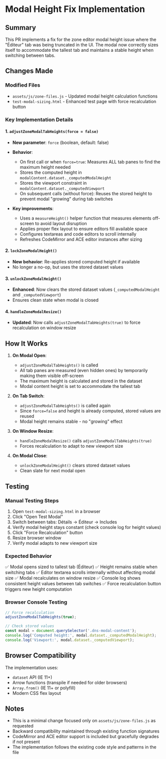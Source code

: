 # Modal Height Fix Implementation

## Summary

This PR implements a fix for the zone editor modal height issue where the "Éditeur" tab was being truncated in the UI. The modal now correctly sizes itself to accommodate the tallest tab and maintains a stable height when switching between tabs.

## Changes Made

### Modified Files
- `assets/js/zone-files.js` - Updated modal height calculation functions
- `test-modal-sizing.html` - Enhanced test page with force recalculation button

### Key Implementation Details

#### 1. `adjustZoneModalTabHeights(force = false)`
- **New parameter**: `force` (boolean, default: false)
- **Behavior**:
  - On first call or when `force=true`: Measures ALL tab panes to find the maximum height needed
  - Stores the computed height in `modalContent.dataset._computedModalHeight`
  - Stores the viewport constraint in `modalContent.dataset._computedViewport`
  - On subsequent calls (without force): Reuses the stored height to prevent modal "growing" during tab switches
  
- **Key improvements**:
  - Uses a `measureHeight()` helper function that measures elements off-screen to avoid layout disruption
  - Applies proper flex layout to ensure editors fill available space
  - Configures textareas and code editors to scroll internally
  - Refreshes CodeMirror and ACE editor instances after sizing

#### 2. `lockZoneModalHeight()`
- **New behavior**: Re-applies stored computed height if available
- No longer a no-op, but uses the stored dataset values

#### 3. `unlockZoneModalHeight()`
- **Enhanced**: Now clears the stored dataset values (`_computedModalHeight` and `_computedViewport`)
- Ensures clean state when modal is closed

#### 4. `handleZoneModalResize()`
- **Updated**: Now calls `adjustZoneModalTabHeights(true)` to force recalculation on window resize

## How It Works

1. **On Modal Open**: 
   - `adjustZoneModalTabHeights()` is called
   - All tab panes are measured (even hidden ones) by temporarily making them visible off-screen
   - The maximum height is calculated and stored in the dataset
   - Modal content height is set to accommodate the tallest tab

2. **On Tab Switch**:
   - `adjustZoneModalTabHeights()` is called again
   - Since `force=false` and height is already computed, stored values are reused
   - Modal height remains stable - no "growing" effect

3. **On Window Resize**:
   - `handleZoneModalResize()` calls `adjustZoneModalTabHeights(true)`
   - Forces recalculation to adapt to new viewport size

4. **On Modal Close**:
   - `unlockZoneModalHeight()` clears stored dataset values
   - Clean slate for next modal open

## Testing

### Manual Testing Steps

1. Open `test-modal-sizing.html` in a browser
2. Click "Open Test Modal"
3. Switch between tabs: Détails → Éditeur → Includes
4. Verify modal height stays constant (check console log for height values)
5. Click "Force Recalculation" button
6. Resize browser window
7. Verify modal adapts to new viewport size

### Expected Behavior

✅ Modal opens sized to tallest tab (Éditeur)
✅ Height remains stable when switching tabs
✅ Editor textarea scrolls internally without affecting modal size
✅ Modal recalculates on window resize
✅ Console log shows consistent height values between tab switches
✅ Force recalculation button triggers new height computation

### Browser Console Testing

```javascript
// Force recalculation
adjustZoneModalTabHeights(true);

// Check stored values
const modal = document.querySelector('.dns-modal-content');
console.log('Computed height:', modal.dataset._computedModalHeight);
console.log('Viewport:', modal.dataset._computedViewport);
```

## Browser Compatibility

The implementation uses:
- `dataset` API (IE 11+)
- Arrow functions (transpile if needed for older browsers)
- `Array.from()` (IE 11+ or polyfill)
- Modern CSS flex layout

## Notes

- This is a minimal change focused only on `assets/js/zone-files.js` as requested
- Backward compatibility maintained through existing function signatures
- CodeMirror and ACE editor support is included but gracefully degrades if not present
- The implementation follows the existing code style and patterns in the file
